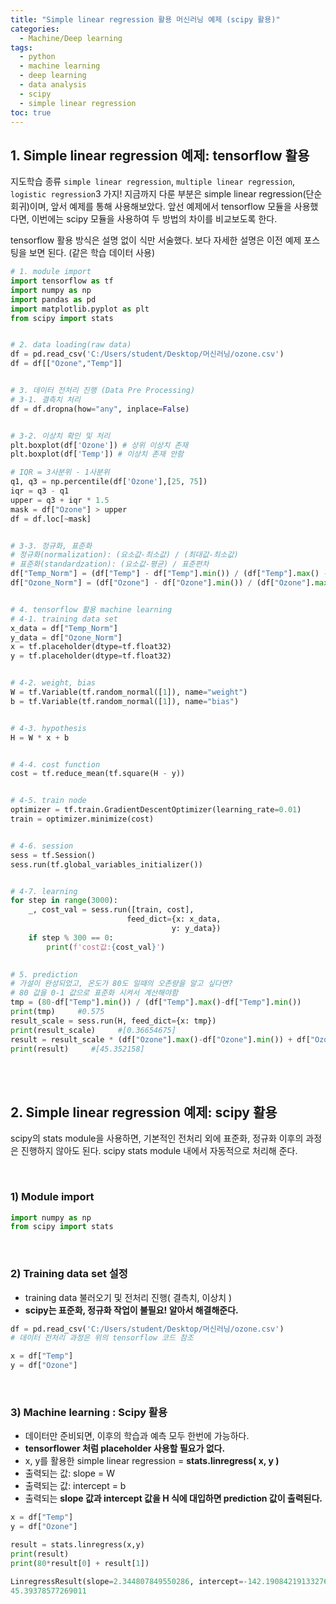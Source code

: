```yaml
---
title: "Simple linear regression 활용 머신러닝 예제 (scipy 활용)"
categories: 
  - Machine/Deep learning 
tags:
  - python
  - machine learning
  - deep learning
  - data analysis
  - scipy
  - simple linear regression
toc: true
---
```


## 1. Simple linear regression 예제: tensorflow 활용

지도학습 종류 `simple linear regression`, `multiple linear regression`, `logistic regression`3 가지!
지금까지 다룬 부분은 simple linear regression(단순회귀)이며, 앞서 예제를 통해 사용해보았다.
앞선 예제에서 tensorflow 모듈을 사용했다면, 이번에는 scipy 모듈을 사용하여 두 방법의 차이를 비교보도록 한다. 

tensorflow 활용 방식은 설명 없이 식만 서술했다. 
보다 자세한 설명은 이전 예제 포스팅을 보면 된다. (같은 학습 데이터 사용)<br>

```python
# 1. module import
import tensorflow as tf
import numpy as np
import pandas as pd
import matplotlib.pyplot as plt
from scipy import stats


# 2. data loading(raw data)
df = pd.read_csv('C:/Users/student/Desktop/머신러닝/ozone.csv')
df = df[["Ozone","Temp"]]


# 3. 데이터 전처리 진행 (Data Pre Processing)
# 3-1. 결측치 처리
df = df.dropna(how="any", inplace=False)


# 3-2. 이상치 확인 및 처리
plt.boxplot(df['Ozone']) # 상위 이상치 존재
plt.boxplot(df['Temp']) # 이상치 존재 안함

# IQR = 3사분위 - 1사분위
q1, q3 = np.percentile(df['Ozone'],[25, 75])
iqr = q3 - q1
upper = q3 + iqr * 1.5
mask = df["Ozone"] > upper
df = df.loc[~mask]


# 3-3. 정규화, 표준화
# 정규화(normalization): (요소값-최소값) / (최대값-최소값)
# 표준화(standardzation): (요소값-평균) / 표준편차
df["Temp_Norm"] = (df["Temp"] - df["Temp"].min()) / (df["Temp"].max() - df["Temp"].min()) 
df["Ozone_Norm"] = (df["Ozone"] - df["Ozone"].min()) / (df["Ozone"].max() - df["Ozone"].min()) 


# 4. tensorflow 활용 machine learning
# 4-1. training data set 
x_data = df["Temp_Norm"]
y_data = df["Ozone_Norm"]
x = tf.placeholder(dtype=tf.float32)
y = tf.placeholder(dtype=tf.float32)


# 4-2. weight, bias
W = tf.Variable(tf.random_normal([1]), name="weight")
b = tf.Variable(tf.random_normal([1]), name="bias")


# 4-3. hypothesis
H = W * x + b


# 4-4. cost function
cost = tf.reduce_mean(tf.square(H - y))


# 4-5. train node
optimizer = tf.train.GradientDescentOptimizer(learning_rate=0.01)
train = optimizer.minimize(cost)


# 4-6. session 
sess = tf.Session()
sess.run(tf.global_variables_initializer())


# 4-7. learning
for step in range(3000):
    _, cost_val = sess.run([train, cost],
                          feed_dict={x: x_data,
                                    y: y_data})
    if step % 300 == 0:
        print(f'cost값:{cost_val}')
        

# 5. prediction
# 가설이 완성되었고, 온도가 80도 일때의 오존량을 알고 싶다면?
# 80 값을 0-1 값으로 표준화 시켜서 계산해야함
tmp = (80-df["Temp"].min()) / (df["Temp"].max()-df["Temp"].min())
print(tmp)     #0.575
result_scale = sess.run(H, feed_dict={x: tmp})
print(result_scale)     #[0.36654675]
result = result_scale * (df["Ozone"].max()-df["Ozone"].min()) + df["Ozone"].min()
print(result)     #[45.352158]
```

<br><br>

## 2. Simple linear regression 예제: scipy 활용

scipy의 stats module을 사용하면, 기본적인 전처리 외에 표준화, 정규화 이후의 과정은 진행하지 않아도 된다.
scipy stats module 내에서 자동적으로 처리해 준다. 

<br>

### 1) Module import

```python
import numpy as np
from scipy import stats
```

<br>

### 2) Training data set 설정 

- training data 불러오기 및 전처리 진행( 결측치, 이상치 )
- **scipy는 표준화, 정규화 작업이 불필요! 알아서 해결해준다.** 

```python
df = pd.read_csv('C:/Users/student/Desktop/머신러닝/ozone.csv') 
# 데이터 전처리 과정은 위의 tensorflow 코드 참조

x = df["Temp"]
y = df["Ozone"]
```

<br>

### 3) Machine learning : Scipy 활용

- 데이터만 준비되면, 이후의 학습과 예측 모두 한번에 가능하다. 
- **tensorflower 처럼 placeholder 사용할 필요가 없다.**
- x, y를 활용한 simple linear regression = **stats.linregress( x, y )**
- 출력되는 값: slope = W
- 출력되는 값: intercept = b
- 출력되는 **slope 값과 intercept 값을 H 식에 대입하면 prediction 값이 출력된다.**<br>

```python
x = df["Temp"]
y = df["Ozone"]

result = stats.linregress(x,y)
print(result)
print(80*result[0] + result[1])

LinregressResult(slope=2.344807849550286, intercept=-142.19084219133276, rvalue=0.7515377011359844, pvalue=5.802324426210489e-22, stderr=0.19448560867502498)
45.39378577269011
```
